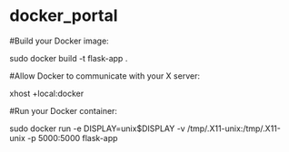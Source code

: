 # docker_portal
#Build your Docker image:

sudo docker build -t flask-app .

#Allow Docker to communicate with your X server:

xhost +local:docker

#Run your Docker container:

sudo docker run -e DISPLAY=unix$DISPLAY -v /tmp/.X11-unix:/tmp/.X11-unix -p 5000:5000 flask-app
